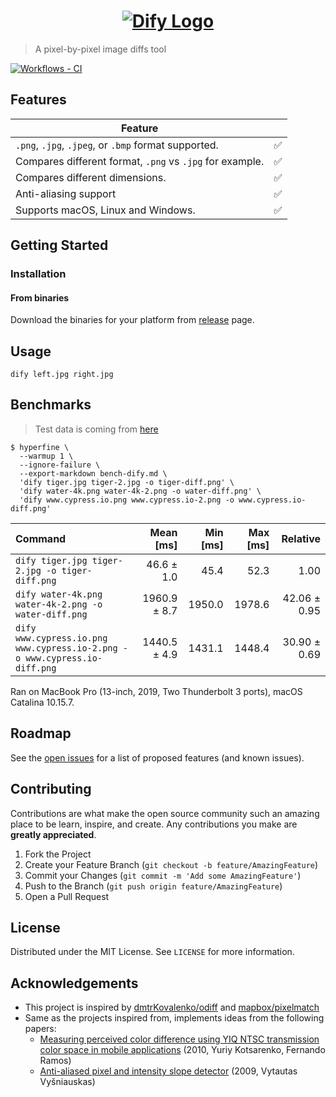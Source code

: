 <h1 align="center">
  <a href="https://github.com/jihchi/dify"><img src="logo.png" alt="Dify Logo" /></a>
</h1>

> A pixel-by-pixel image diffs tool

[![Workflows - CI][workflows-ci-shield]][workflows-ci-url]

## Features

| Feature                                                  |     |
| -------------------------------------------------------- | --- |
| `.png`, `.jpg`, `.jpeg`, or `.bmp` format supported.     | ✅  |
| Compares different format, `.png` vs `.jpg` for example. | ✅  |
| Compares different dimensions.                           | ✅  |
| Anti-aliasing support                                    | ✅  |
| Supports macOS, Linux and Windows.                       | ✅  |

## Getting Started

### Installation

#### From binaries

Download the binaries for your platform from [release](https://github.com/jihchi/dify/releases) page.

## Usage

```
dify left.jpg right.jpg
```

## Benchmarks

> Test data is coming from [here](https://github.com/dmtrKovalenko/odiff/tree/main/images)

```
$ hyperfine \
  --warmup 1 \
  --ignore-failure \
  --export-markdown bench-dify.md \
  'dify tiger.jpg tiger-2.jpg -o tiger-diff.png' \
  'dify water-4k.png water-4k-2.png -o water-diff.png' \
  'dify www.cypress.io.png www.cypress.io-2.png -o www.cypress.io-diff.png'
```

| Command                                                                   |    Mean [ms] | Min [ms] | Max [ms] |     Relative |
| :------------------------------------------------------------------------ | -----------: | -------: | -------: | -----------: |
| `dify tiger.jpg tiger-2.jpg -o tiger-diff.png`                            |   46.6 ± 1.0 |     45.4 |     52.3 |         1.00 |
| `dify water-4k.png water-4k-2.png -o water-diff.png`                      | 1960.9 ± 8.7 |   1950.0 |   1978.6 | 42.06 ± 0.95 |
| `dify www.cypress.io.png www.cypress.io-2.png -o www.cypress.io-diff.png` | 1440.5 ± 4.9 |   1431.1 |   1448.4 | 30.90 ± 0.69 |

Ran on MacBook Pro (13-inch, 2019, Two Thunderbolt 3 ports), macOS Catalina 10.15.7.

## Roadmap

See the [open issues](https://github.com/jihchi/dify/issues) for a list of proposed features (and known issues).

## Contributing

Contributions are what make the open source community such an amazing place to be learn, inspire, and create. Any contributions you make are **greatly appreciated**.

1. Fork the Project
2. Create your Feature Branch (`git checkout -b feature/AmazingFeature`)
3. Commit your Changes (`git commit -m 'Add some AmazingFeature'`)
4. Push to the Branch (`git push origin feature/AmazingFeature`)
5. Open a Pull Request

## License

Distributed under the MIT License. See `LICENSE` for more information.

<!-- ACKNOWLEDGEMENTS -->

## Acknowledgements

- This project is inspired by [dmtrKovalenko/odiff](https://github.com/dmtrKovalenko/odiff) and [mapbox/pixelmatch](https://github.com/mapbox/pixelmatch)
- Same as the projects inspired from, implements ideas from the following papers:
  - [Measuring perceived color difference using YIQ NTSC transmission color space in mobile applications](http://www.progmat.uaem.mx:8080/artVol2Num2/Articulo3Vol2Num2.pdf) (2010, Yuriy Kotsarenko, Fernando Ramos)
  - [Anti-aliased pixel and intensity slope detector](https://www.researchgate.net/publication/234126755_Anti-aliased_Pixel_and_Intensity_Slope_Detector) (2009, Vytautas Vyšniauskas)

[workflows-ci-shield]: https://github.com/jihchi/dify/workflows/CI/badge.svg
[workflows-ci-url]: https://github.com/jihchi/dify/actions?query=workflow%3ACI
